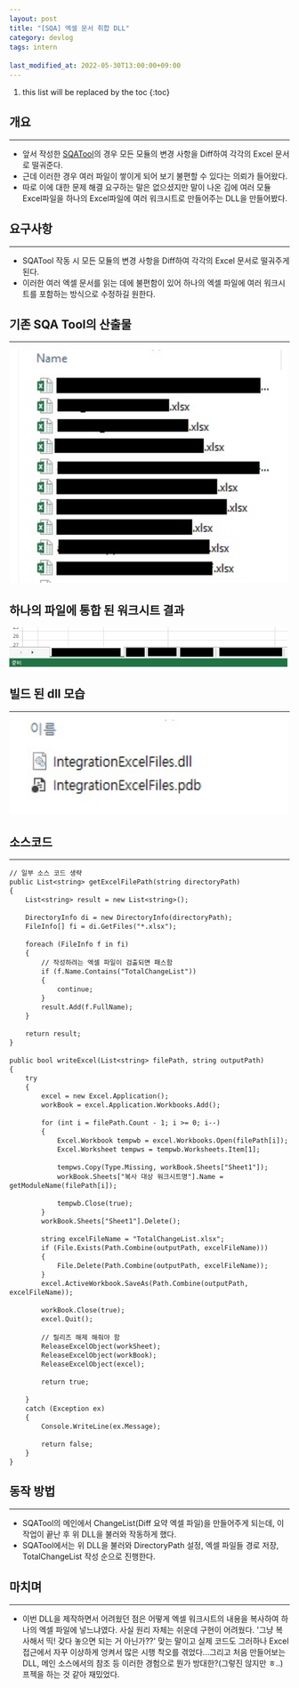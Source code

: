 ```yaml
---
layout: post
title: "[SQA] 엑셀 문서 취합 DLL"
category: devlog
tags: intern

last_modified_at: 2022-05-30T13:00:00+09:00
---
```


1. this list will be replaced by the toc
{:toc}

## 개요
---
+ 앞서 작성한 [SQATool](https://inseonyun.github.io/devlog/2022/05/13/intern-9.html)의 경우 모든 모듈의 변경 사항을 Diff하여 각각의 Excel 문서로 떨궈준다.
+ 근데 이러한 경우 여러 파일이 쌓이게 되어 보기 불편할 수 있다는 의뢰가 들어왔다.
+ 따로 이에 대한 문제 해결 요구하는 말은 없으셨지만 말이 나온 김에 여러 모듈 Excel파일을 하나의 Excel파일에 여러 워크시트로 만들어주는 DLL을 만들어봤다.

## 요구사항
---
+ SQATool 작동 시 모든 모듈의 변경 사항을 Diff하여 각각의 Excel 문서로 떨궈주게 된다.
+ 이러한 여러 엑셀 문서를 읽는 데에 불편함이 있어 하나의 엑셀 파일에 여러 워크시트를 포함하는 방식으로 수정하길 원한다.

## 기존 SQA Tool의 산출물
---
<img src="/assets/img/post-img/intern/2022-05-30-intern-10/excelFiles.jpg" width=500>

## 하나의 파일에 통합 된 워크시트 결과
<img src="/assets/img/post-img/intern/2022-05-30-intern-10/resultExcel.jpg" width=500>

## 빌드 된 dll 모습
---
<img src="/assets/img/post-img/intern/2022-05-30-intern-10/dll.jpg" width=500>


## 소스코드
---
~~~Csharp
// 일부 소스 코드 생략
public List<string> getExcelFilePath(string directoryPath)
{
    List<string> result = new List<string>();

    DirectoryInfo di = new DirectoryInfo(directoryPath);
    FileInfo[] fi = di.GetFiles("*.xlsx");

    foreach (FileInfo f in fi)
    {
        // 작성하려는 엑셀 파일이 검출되면 패스함
        if (f.Name.Contains("TotalChangeList"))
        {
            continue;
        }
        result.Add(f.FullName);
    }

    return result;
}

public bool writeExcel(List<string> filePath, string outputPath)
{
    try
    {
        excel = new Excel.Application();
        workBook = excel.Application.Workbooks.Add();

        for (int i = filePath.Count - 1; i >= 0; i--)
        {
            Excel.Workbook tempwb = excel.Workbooks.Open(filePath[i]);
            Excel.Worksheet tempws = tempwb.Worksheets.Item[1];

            tempws.Copy(Type.Missing, workBook.Sheets["Sheet1"]);
            workBook.Sheets["복사 대상 워크시트명"].Name = getModuleName(filePath[i]);

            tempwb.Close(true);
        }
        workBook.Sheets["Sheet1"].Delete();

        string excelFileName = "TotalChangeList.xlsx";
        if (File.Exists(Path.Combine(outputPath, excelFileName)))
        {
            File.Delete(Path.Combine(outputPath, excelFileName));
        }
        excel.ActiveWorkbook.SaveAs(Path.Combine(outputPath, excelFileName));

        workBook.Close(true);
        excel.Quit();

        // 릴리즈 해제 해줘야 함
        ReleaseExcelObject(workSheet);
        ReleaseExcelObject(workBook);
        ReleaseExcelObject(excel);

        return true;

    }
    catch (Exception ex)
    {
        Console.WriteLine(ex.Message);

        return false;
    }
}
~~~

## 동작 방법
---
+ SQATool의 메인에서 ChangeList(Diff 요약 엑셀 파일)을 만들어주게 되는데, 이 작업이 끝난 후 위 DLL을 불러와 작동하게 했다.
+ SQATool에서는 위 DLL을 불러와 DirectoryPath 설정, 엑셀 파일들 경로 저장, TotalChangeList 작성 순으로 진행한다.

## 마치며
---
+ 이번 DLL을 제작하면서 어려웠던 점은 어떻게 엑셀 워크시트의 내용을 복사하여 하나의 엑셀 파일에 넣느냐였다. 사실 원리 자체는 쉬운데 구현이 어려웠다. '그냥 복사해서 띡! 갖다 놓으면 되는 거 아닌가??' 맞는 말이고 실제 코드도 그러하나 Excel 접근에서 자꾸 이상하게 엉켜서 많은 시행 착오를 겪었다...그리고 처음 만들어보는 DLL, 메인 소스에서의 참조 등 이러한 경험으로 뭔가 방대한?(그렇진 않지만 ㅎ..) 프젝을 하는 것 같아 재밌었다.
